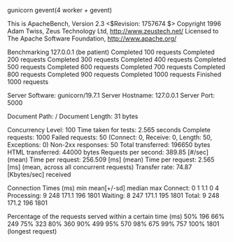 gunicorn gevent(4 worker + gevent)

This is ApacheBench, Version 2.3 <$Revision: 1757674 $>
Copyright 1996 Adam Twiss, Zeus Technology Ltd, http://www.zeustech.net/
Licensed to The Apache Software Foundation, http://www.apache.org/

Benchmarking 127.0.0.1 (be patient)
Completed 100 requests
Completed 200 requests
Completed 300 requests
Completed 400 requests
Completed 500 requests
Completed 600 requests
Completed 700 requests
Completed 800 requests
Completed 900 requests
Completed 1000 requests
Finished 1000 requests


Server Software:        gunicorn/19.7.1
Server Hostname:        127.0.0.1
Server Port:            5000

Document Path:          /
Document Length:        31 bytes

Concurrency Level:      100
Time taken for tests:   2.565 seconds
Complete requests:      1000
Failed requests:        50
   (Connect: 0, Receive: 0, Length: 50, Exceptions: 0)
Non-2xx responses:      50
Total transferred:      196650 bytes
HTML transferred:       44000 bytes
Requests per second:    389.85 [#/sec] (mean)
Time per request:       256.509 [ms] (mean)
Time per request:       2.565 [ms] (mean, across all concurrent requests)
Transfer rate:          74.87 [Kbytes/sec] received

Connection Times (ms)
              min  mean[+/-sd] median   max
Connect:        0    1   1.1      0       4
Processing:     9  248 171.1    196    1801
Waiting:        8  247 171.1    195    1801
Total:          9  248 171.2    196    1801

Percentage of the requests served within a certain time (ms)
  50%    196
  66%    249
  75%    323
  80%    360
  90%    499
  95%    570
  98%    675
  99%    757
 100%   1801 (longest request)

